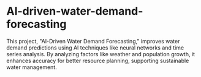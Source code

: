 # AI-driven-water-demand-forecasting
This project, "AI-Driven Water Demand Forecasting," improves water demand predictions using AI techniques like neural networks and time series analysis. By analyzing factors like weather and population growth, it enhances accuracy for better resource planning, supporting sustainable water management.
